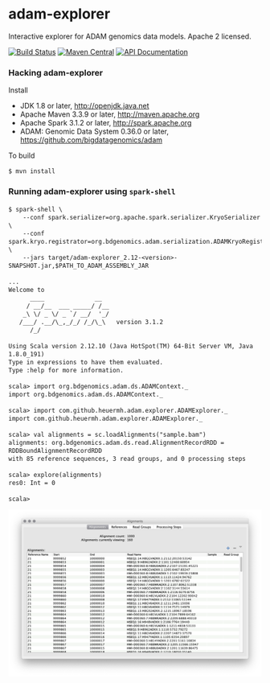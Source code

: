 # adam-explorer
Interactive explorer for ADAM genomics data models.  Apache 2 licensed.

[![Build Status](https://travis-ci.org/heuermh/adam-explorer.svg?branch=master)](https://travis-ci.org/heuermh/adam-explorer)
[![Maven Central](https://img.shields.io/maven-central/v/com.github.heuermh.adamexplorer/adam-explorer_2.12.svg?maxAge=600)](http://search.maven.org/#search%7Cga%7C1%7Ccom.github.heuermh.adamexplorer)
[![API Documentation](http://javadoc.io/badge/com.github.heuermh.adamexplorer/adam-explorer_2.12.svg?color=brightgreen&label=scaladoc)](http://javadoc.io/doc/com.github.heuermh.adamexplorer/adam-explorer)


### Hacking adam-explorer

Install

 * JDK 1.8 or later, http://openjdk.java.net
 * Apache Maven 3.3.9 or later, http://maven.apache.org
 * Apache Spark 3.1.2 or later, http://spark.apache.org
 * ADAM: Genomic Data System 0.36.0 or later, https://github.com/bigdatagenomics/adam


To build

    $ mvn install


### Running adam-explorer using ```spark-shell```

```
$ spark-shell \
    --conf spark.serializer=org.apache.spark.serializer.KryoSerializer \
    --conf spark.kryo.registrator=org.bdgenomics.adam.serialization.ADAMKryoRegistrator \
    --jars target/adam-explorer_2.12-<version>-SNAPSHOT.jar,$PATH_TO_ADAM_ASSEMBLY_JAR

...
Welcome to
      ____              __
     / __/__  ___ _____/ /__
    _\ \/ _ \/ _ `/ __/  '_/
   /___/ .__/\_,_/_/ /_/\_\   version 3.1.2
      /_/

Using Scala version 2.12.10 (Java HotSpot(TM) 64-Bit Server VM, Java 1.8.0_191)
Type in expressions to have them evaluated.
Type :help for more information.

scala> import org.bdgenomics.adam.ds.ADAMContext._
import org.bdgenomics.adam.ds.ADAMContext._

scala> import com.github.heuermh.adam.explorer.ADAMExplorer._
import com.github.heuermh.adam.explorer.ADAMExplorer._

scala> val alignments = sc.loadAlignments("sample.bam")
alignments: org.bdgenomics.adam.ds.read.AlignmentRecordRDD = RDDBoundAlignmentRecordRDD
with 85 reference sequences, 3 read groups, and 0 processing steps

scala> explore(alignments)
res0: Int = 0

scala>
```

![adam-explorer screenshot](https://github.com/heuermh/adam-explorer/raw/master/images/screen-shot.png)
